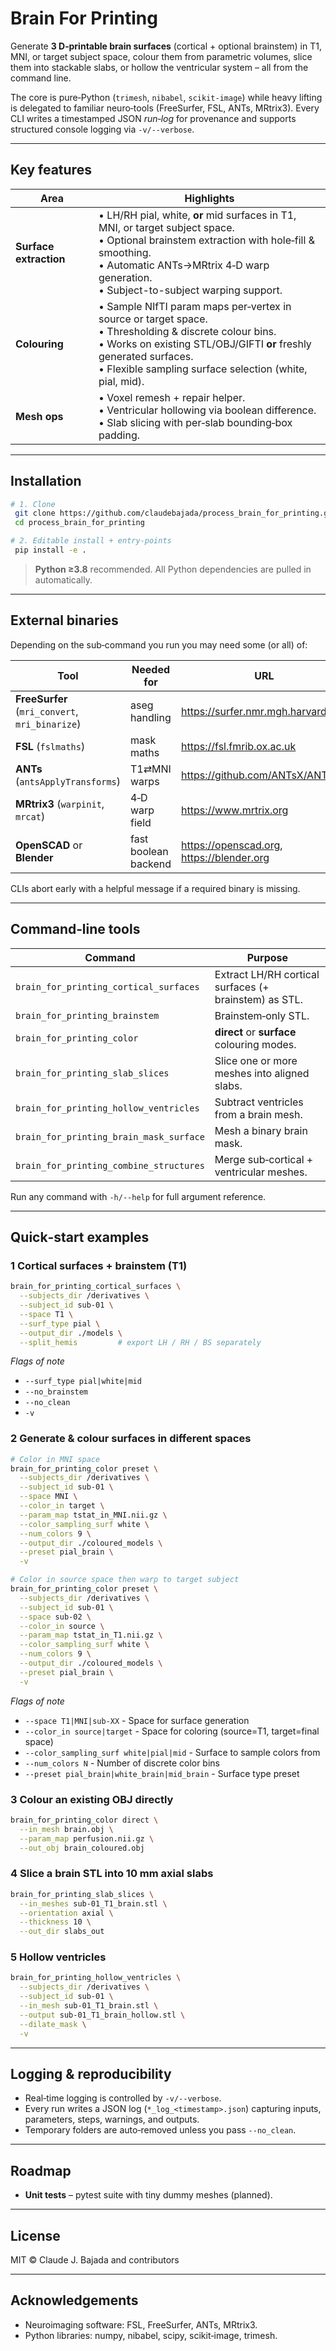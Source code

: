 # Brain For Printing

Generate **3 D‑printable brain surfaces** (cortical + optional brainstem) in T1, MNI, or target subject space, colour them from parametric volumes, slice them into stackable slabs, or hollow the ventricular system – all from the command line.

The core is pure‑Python (`trimesh`, `nibabel`, `scikit‑image`) while heavy lifting is delegated to familiar neuro‑tools (FreeSurfer, FSL, ANTs, MRtrix3).  Every CLI writes a timestamped JSON *run‑log* for provenance and supports structured console logging via `‑v/‑‑verbose`.

---

## Key features

| Area | Highlights |
|------|------------|
| **Surface extraction** | • LH/RH pial, white, **or** mid surfaces in T1, MNI, or target subject space.<br>• Optional brainstem extraction with hole‑fill & smoothing.<br>• Automatic ANTs→MRtrix 4‑D warp generation.<br>• Subject-to-subject warping support. |
| **Colouring** | • Sample NIfTI param maps per‑vertex in source or target space.<br>• Thresholding & discrete colour bins.<br>• Works on existing STL/OBJ/GIFTI **or** freshly generated surfaces.<br>• Flexible sampling surface selection (white, pial, mid). |
| **Mesh ops** | • Voxel remesh + repair helper.<br>• Ventricular hollowing via boolean difference.<br>• Slab slicing with per‑slab bounding‑box padding. |

---

## Installation

```bash
# 1. Clone
 git clone https://github.com/claudebajada/process_brain_for_printing.git
 cd process_brain_for_printing

# 2. Editable install + entry‑points
 pip install -e .
```

> **Python ≥3.8** recommended.  All Python dependencies are pulled in automatically.

---

## External binaries

Depending on the sub‑command you run you may need some (or all) of:

| Tool | Needed for | URL |
|------|------------|-----|
| **FreeSurfer** (`mri_convert`, `mri_binarize`) | aseg handling | <https://surfer.nmr.mgh.harvard.edu> |
| **FSL** (`fslmaths`) | mask maths | <https://fsl.fmrib.ox.ac.uk> |
| **ANTs** (`antsApplyTransforms`) | T1⇄MNI warps | <https://github.com/ANTsX/ANTs> |
| **MRtrix3** (`warpinit`, `mrcat`) | 4‑D warp field | <https://www.mrtrix.org> |
| **OpenSCAD** or **Blender** | fast boolean backend | <https://openscad.org>, <https://blender.org> |

CLIs abort early with a helpful message if a required binary is missing.

---

## Command‑line tools

| Command | Purpose |
|---------|---------|
| `brain_for_printing_cortical_surfaces` | Extract LH/RH cortical surfaces (+ brainstem) as STL. |
| `brain_for_printing_brainstem` | Brainstem‑only STL. |
| `brain_for_printing_color` | **direct** or **surface** colouring modes. |
| `brain_for_printing_slab_slices` | Slice one or more meshes into aligned slabs. |
| `brain_for_printing_hollow_ventricles` | Subtract ventricles from a brain mesh. |
| `brain_for_printing_brain_mask_surface` | Mesh a binary brain mask. |
| `brain_for_printing_combine_structures` | Merge sub‑cortical + ventricular meshes. |

Run any command with `‑h/‑‑help` for full argument reference.

---

## Quick‑start examples

### 1  Cortical surfaces + brainstem (T1)

```bash
brain_for_printing_cortical_surfaces \
  --subjects_dir /derivatives \
  --subject_id sub‑01 \
  --space T1 \
  --surf_type pial \
  --output_dir ./models \
  --split_hemis         # export LH / RH / BS separately
```

*Flags of note*  
- `--surf_type pial|white|mid`  
- `--no_brainstem`  
- `--no_clean`  
- `‑v`

### 2  Generate & colour surfaces in different spaces

```bash
# Color in MNI space
brain_for_printing_color preset \
  --subjects_dir /derivatives \
  --subject_id sub-01 \
  --space MNI \
  --color_in target \
  --param_map tstat_in_MNI.nii.gz \
  --color_sampling_surf white \
  --num_colors 9 \
  --output_dir ./coloured_models \
  --preset pial_brain \
  -v

# Color in source space then warp to target subject
brain_for_printing_color preset \
  --subjects_dir /derivatives \
  --subject_id sub-01 \
  --space sub-02 \
  --color_in source \
  --param_map tstat_in_T1.nii.gz \
  --color_sampling_surf white \
  --num_colors 9 \
  --output_dir ./coloured_models \
  --preset pial_brain \
  -v
```

*Flags of note*  
- `--space T1|MNI|sub-XX` - Space for surface generation
- `--color_in source|target` - Space for coloring (source=T1, target=final space)
- `--color_sampling_surf white|pial|mid` - Surface to sample colors from
- `--num_colors N` - Number of discrete color bins
- `--preset pial_brain|white_brain|mid_brain` - Surface type preset

### 3  Colour an existing OBJ directly

```bash
brain_for_printing_color direct \
  --in_mesh brain.obj \
  --param_map perfusion.nii.gz \
  --out_obj brain_coloured.obj
```

### 4  Slice a brain STL into 10 mm axial slabs

```bash
brain_for_printing_slab_slices \
  --in_meshes sub‑01_T1_brain.stl \
  --orientation axial \
  --thickness 10 \
  --out_dir slabs_out
```

### 5  Hollow ventricles

```bash
brain_for_printing_hollow_ventricles \
  --subjects_dir /derivatives \
  --subject_id sub‑01 \
  --in_mesh sub‑01_T1_brain.stl \
  --output sub‑01_T1_brain_hollow.stl \
  --dilate_mask \
  -v
```

---

## Logging & reproducibility

* Real‑time logging is controlled by `‑v/‑‑verbose`.
* Every run writes a JSON log (`*_log_<timestamp>.json`) capturing inputs, parameters, steps, warnings, and outputs.
* Temporary folders are auto‑removed unless you pass `--no_clean`.

---

## Roadmap

* **Unit tests** – pytest suite with tiny dummy meshes (planned).

---

## License

MIT © Claude J. Bajada and contributors

---

## Acknowledgements

* Neuroimaging software: FSL, FreeSurfer, ANTs, MRtrix3.
* Python libraries: numpy, nibabel, scipy, scikit‑image, trimesh.

